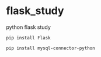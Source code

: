 # flask_study
python flask study


```
pip install Flask
```
```
pip install mysql-connector-python
```
